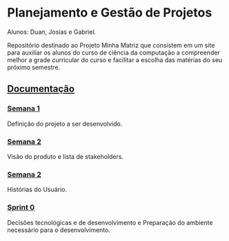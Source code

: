# Planejamento e Gestão de Projetos 

Alunos: Duan, Josias e Gabriel.

Repositório destinado ao Projeto Minha Matriz que consistem em um site para auxiliar os alunos do curso de ciência da computação a compreender melhor a grade curricular do curso e facilitar a escolha das matérias do seu próximo semestre.


## [Documentação](https://github.com/duanbressan/Planejamento-e-Gestao-de-Projetos/tree/master/Documenta%C3%A7%C3%A3o)

### [Semana 1](https://github.com/duanbressan/Planejamento-e-Gestao-de-Projetos/blob/master/Documenta%C3%A7%C3%A3o/Semana1.md)
Definição do projeto a ser desenvolvido.

### [Semana 2](https://github.com/duanbressan/Planejamento-e-Gestao-de-Projetos/blob/master/Documenta%C3%A7%C3%A3o/Semana2.md)
Visão do produto e lista de stakeholders.

### [Semana 2](https://github.com/duanbressan/Planejamento-e-Gestao-de-Projetos/blob/master/Documenta%C3%A7%C3%A3o/Semana3.md)
Histórias do Usuário.

### [Sprint 0](https://github.com/duanbressan/Planejamento-e-Gestao-de-Projetos/blob/master/Documenta%C3%A7%C3%A3o/Sprint%200.md)
Decisões tecnológicas e de desenvolvimento e Preparação do ambiente necessário para o desenvolvimento.
